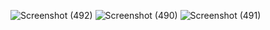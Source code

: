 ![Screenshot (492)](https://github.com/SanjitKumar49/JavaScriptProject/assets/113637775/9e054b5f-ead6-45a4-a607-38fca019183b)
![Screenshot (490)](https://github.com/SanjitKumar49/JavaScriptProject/assets/113637775/b8d36d1f-5360-40a2-8a32-edb6f684ce90)
![Screenshot (491)](https://github.com/SanjitKumar49/JavaScriptProject/assets/113637775/155ea29d-3d6e-4e80-b974-d1e45c9f8391)
